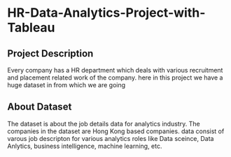# HR-Data-Analytics-Project-with-Tableau

## Project Description
Every company has a HR department which deals with various recruitment and placement related work of the company. here in this project we have a huge dataset in from which we are going

## About Dataset
The dataset is about the job details data for analytics industry. The companies in the dataset are Hong Kong based companies. data consist of varous job descripton for various analytics roles like Data sceince, Data Anlytics, business intelligence, machine learning, etc.
